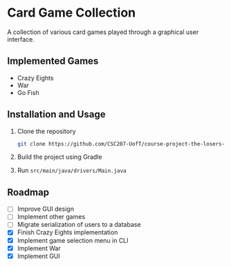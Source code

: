 # Card Game Collection

A collection of various card games played through a graphical user interface.



## Implemented Games

* Crazy Eights
* War
* Go Fish



## Installation and Usage

1. Clone the repository

   ```sh
   git clone https://github.com/CSC207-UofT/course-project-the-losers-club
   ```

2. Build the project using Gradle
3. Run `src/main/java/drivers/Main.java`



## Roadmap

* [ ] Improve GUI design 
* [ ] Implement other games
* [ ] Migrate serialization of users to a database
* [x] Finish Crazy Eights implementation
* [x] Implement game selection menu in CLI
* [x] Implement War
* [x] Implement GUI

